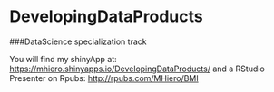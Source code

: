 DevelopingDataProducts
======================

###DataScience specialization track

You will find my shinyApp at:
https://mhiero.shinyapps.io/DevelopingDataProducts/
and a RStudio Presenter on Rpubs:
http://rpubs.com/MHiero/BMI
